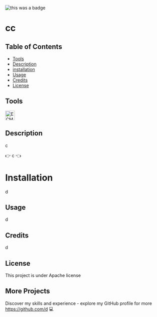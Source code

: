 
![this was a badge](https://img.shields.io/badge/License-Apache-blue.svg)
# cc

## Table of Contents
* [Tools](#tools)
* [Description](#description)
* [installation](#installation)
* [Usage](#usage)
* [Credits](#credits)
* [License](#license)

## Tools
<img src="https://github.com/get-icon/geticon/raw/master/icons/es6.svg" alt="ECMAScript 6" width="30px" height="30px">

## Description
c

:point_right:  c  :point_left:




# Installation
d

## Usage
d

## Credits
d


## License
This project is under Apache license
        

## More Projects
Discover my skills and experience - explore my GitHub profile for more https://github.com/d :computer:
